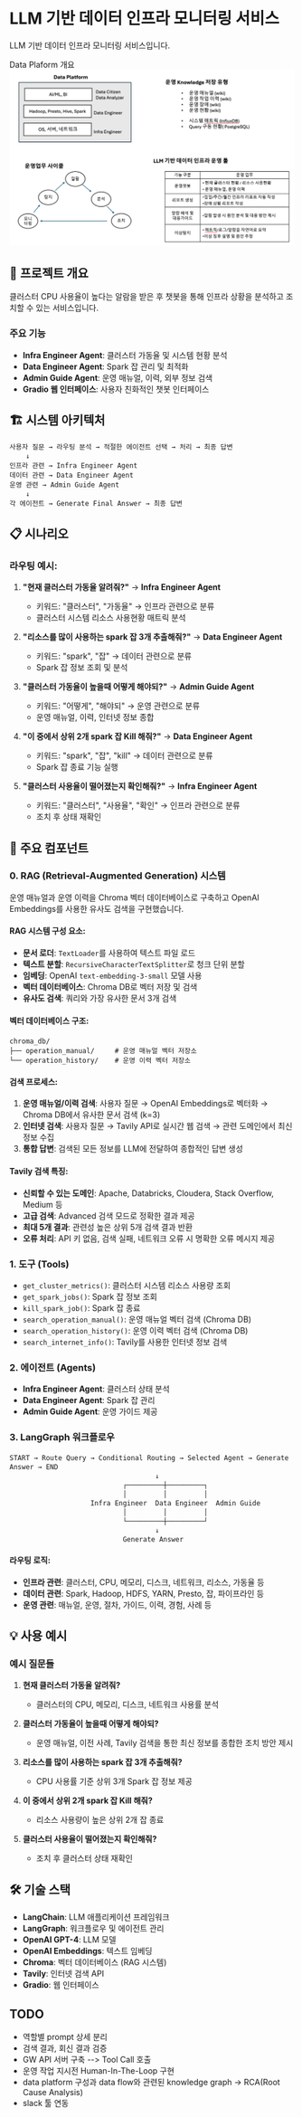# LLM 기반 데이터 인프라 모니터링 서비스

LLM 기반 데이터 인프라 모니터링 서비스입니다.

Data Plaform 개요 
![DataOps Overview](image/dataops_overview.png)


## 🎯 프로젝트 개요

클러스터 CPU 사용율이 높다는 알람을 받은 후 챗봇을 통해 인프라 상황을 분석하고 조치할 수 있는 서비스입니다.

### 주요 기능

- **Infra Engineer Agent**: 클러스터 가동율 및 시스템 현황 분석
- **Data Engineer Agent**: Spark 잡 관리 및 최적화
- **Admin Guide Agent**: 운영 매뉴얼, 이력, 외부 정보 검색
- **Gradio 웹 인터페이스**: 사용자 친화적인 챗봇 인터페이스

## 🏗️ 시스템 아키텍처

```
사용자 질문 → 라우팅 분석 → 적절한 에이전트 선택 → 처리 → 최종 답변
    ↓
인프라 관련 → Infra Engineer Agent
데이터 관련 → Data Engineer Agent  
운영 관련 → Admin Guide Agent
    ↓
각 에이전트 → Generate Final Answer → 최종 답변
```

## 📋 시나리오

### 라우팅 예시:

1. **"현재 클러스터 가동율 알려줘?"** → **Infra Engineer Agent**
   - 키워드: "클러스터", "가동율" → 인프라 관련으로 분류
   - 클러스터 시스템 리소스 사용현황 매트릭 분석

2. **"리소스를 많이 사용하는 spark 잡 3개 추출해줘?"** → **Data Engineer Agent**
   - 키워드: "spark", "잡" → 데이터 관련으로 분류
   - Spark 잡 정보 조회 및 분석

3. **"클러스터 가동율이 높을때 어떻게 해야되?"** → **Admin Guide Agent**
   - 키워드: "어떻게", "해야되" → 운영 관련으로 분류
   - 운영 매뉴얼, 이력, 인터넷 정보 종합

4. **"이 중에서 상위 2개 spark 잡 Kill 해줘?"** → **Data Engineer Agent**
   - 키워드: "spark", "잡", "kill" → 데이터 관련으로 분류
   - Spark 잡 종료 기능 실행

5. **"클러스터 사용율이 떨어졌는지 확인해줘?"** → **Infra Engineer Agent**
   - 키워드: "클러스터", "사용율", "확인" → 인프라 관련으로 분류
   - 조치 후 상태 재확인



## 🔧 주요 컴포넌트

### 0. RAG (Retrieval-Augmented Generation) 시스템

운영 매뉴얼과 운영 이력을 Chroma 벡터 데이터베이스로 구축하고 OpenAI Embeddings를 사용한 유사도 검색을 구현했습니다.

#### RAG 시스템 구성 요소:
- **문서 로더**: `TextLoader`를 사용하여 텍스트 파일 로드
- **텍스트 분할**: `RecursiveCharacterTextSplitter`로 청크 단위 분할
- **임베딩**: OpenAI `text-embedding-3-small` 모델 사용
- **벡터 데이터베이스**: Chroma DB로 벡터 저장 및 검색
- **유사도 검색**: 쿼리와 가장 유사한 문서 3개 검색

#### 벡터 데이터베이스 구조:
```
chroma_db/
├── operation_manual/     # 운영 매뉴얼 벡터 저장소
└── operation_history/    # 운영 이력 벡터 저장소
```

#### 검색 프로세스:
1. **운영 매뉴얼/이력 검색**: 사용자 질문 → OpenAI Embeddings로 벡터화 → Chroma DB에서 유사한 문서 검색 (k=3)
2. **인터넷 검색**: 사용자 질문 → Tavily API로 실시간 웹 검색 → 관련 도메인에서 최신 정보 수집
3. **통합 답변**: 검색된 모든 정보를 LLM에 전달하여 종합적인 답변 생성

#### Tavily 검색 특징:
- **신뢰할 수 있는 도메인**: Apache, Databricks, Cloudera, Stack Overflow, Medium 등
- **고급 검색**: Advanced 검색 모드로 정확한 결과 제공
- **최대 5개 결과**: 관련성 높은 상위 5개 검색 결과 반환
- **오류 처리**: API 키 없음, 검색 실패, 네트워크 오류 시 명확한 오류 메시지 제공

### 1. 도구 (Tools)

- `get_cluster_metrics()`: 클러스터 시스템 리소스 사용량 조회
- `get_spark_jobs()`: Spark 잡 정보 조회
- `kill_spark_job()`: Spark 잡 종료
- `search_operation_manual()`: 운영 매뉴얼 벡터 검색 (Chroma DB)
- `search_operation_history()`: 운영 이력 벡터 검색 (Chroma DB)
- `search_internet_info()`: Tavily를 사용한 인터넷 정보 검색

### 2. 에이전트 (Agents)

- **Infra Engineer Agent**: 클러스터 상태 분석
- **Data Engineer Agent**: Spark 잡 관리
- **Admin Guide Agent**: 운영 가이드 제공

### 3. LangGraph 워크플로우

```
START → Route Query → Conditional Routing → Selected Agent → Generate Answer → END
                                    ↓
                            ┌─────────┼─────────┐
                            │         │         │
                    Infra Engineer  Data Engineer  Admin Guide
                            │         │         │
                            └─────────┼─────────┘
                                    ↓
                            Generate Answer
```

#### 라우팅 로직:
- **인프라 관련**: 클러스터, CPU, 메모리, 디스크, 네트워크, 리소스, 가동율 등
- **데이터 관련**: Spark, Hadoop, HDFS, YARN, Presto, 잡, 파이프라인 등  
- **운영 관련**: 매뉴얼, 운영, 절차, 가이드, 이력, 경험, 사례 등

## 💡 사용 예시

### 예시 질문들

1. **현재 클러스터 가동율 알려줘?**
   - 클러스터의 CPU, 메모리, 디스크, 네트워크 사용률 분석

2. **클러스터 가동율이 높을때 어떻게 해야되?**
   - 운영 매뉴얼, 이전 사례, Tavily 검색을 통한 최신 정보를 종합한 조치 방안 제시

3. **리소스를 많이 사용하는 spark 잡 3개 추출해줘?**
   - CPU 사용률 기준 상위 3개 Spark 잡 정보 제공

4. **이 중에서 상위 2개 spark 잡 Kill 해줘?**
   - 리소스 사용량이 높은 상위 2개 잡 종료

5. **클러스터 사용율이 떨어졌는지 확인해줘?**
   - 조치 후 클러스터 상태 재확인

## 🛠️ 기술 스택

- **LangChain**: LLM 애플리케이션 프레임워크
- **LangGraph**: 워크플로우 및 에이전트 관리
- **OpenAI GPT-4**: LLM 모델
- **OpenAI Embeddings**: 텍스트 임베딩
- **Chroma**: 벡터 데이터베이스 (RAG 시스템)
- **Tavily**: 인터넷 검색 API
- **Gradio**: 웹 인터페이스

## TODO
- 역할별 prompt 상세 분리 
- 검색 결과, 회신 결과 검증 
- GW API 서버 구축 --> Tool Call 호출
- 운영 작업 지시전 Human-In-The-Loop 구현 
- data platform 구성과 data flow와 관련된 knowledge graph -> RCA(Root Cause Analysis)
- slack 툴 연동 

